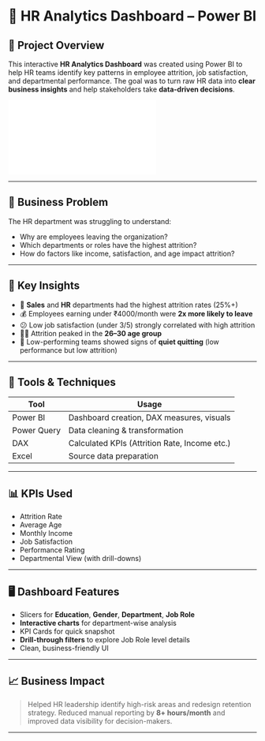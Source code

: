 # 💼 HR Analytics Dashboard – Power BI

## 📌 Project Overview

This interactive **HR Analytics Dashboard** was created using Power BI to help HR teams identify key patterns in employee attrition, job satisfaction, and departmental performance. The goal was to turn raw HR data into **clear business insights** and help stakeholders take **data-driven decisions**.

![Power BI Dashboard](file:///C:/Users/admin/Downloads/HR%20Dashboard%20pdf%20(1).pdf)

---

## 🎯 Business Problem

The HR department was struggling to understand:
- Why are employees leaving the organization?
- Which departments or roles have the highest attrition?
- How do factors like income, satisfaction, and age impact attrition?

---

## 🧠 Key Insights

- 🚩 **Sales** and **HR** departments had the highest attrition rates (25%+)
- 💰 Employees earning under ₹4000/month were **2x more likely to leave**
- 😕 Low job satisfaction (under 3/5) strongly correlated with high attrition
- 🧑‍💼 Attrition peaked in the **26–30 age group**
- 🛑 Low-performing teams showed signs of **quiet quitting** (low performance but low attrition)

---

## 🧰 Tools & Techniques

| Tool         | Usage                                      |
|--------------|--------------------------------------------|
| Power BI     | Dashboard creation, DAX measures, visuals  |
| Power Query  | Data cleaning & transformation             |
| DAX          | Calculated KPIs (Attrition Rate, Income etc.) |
| Excel        | Source data preparation                    |

---

## 📊 KPIs Used

- Attrition Rate
- Average Age
- Monthly Income
- Job Satisfaction
- Performance Rating
- Departmental View (with drill-downs)

---

## 🖥️ Dashboard Features

- Slicers for **Education**, **Gender**, **Department**, **Job Role**
- **Interactive charts** for department-wise analysis
- KPI Cards for quick snapshot
- **Drill-through filters** to explore Job Role level details
- Clean, business-friendly UI

---

## 📈 Business Impact

> Helped HR leadership identify high-risk areas and redesign retention strategy. Reduced manual reporting by **8+ hours/month** and improved data visibility for decision-makers.

---



